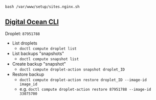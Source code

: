 

##
`bash /var/www/setup/sites.nginx.sh`


## [Digital Ocean CLI](https://github.com/digitalocean/doctl)
Droplet: `87951788`
* List droplets 
    * `doctl compute droplet list`
* List backups "snapshots"
    * `doctl compute snapshot list`
* Create backup "snapshot"
    * `doctl compute droplet-action snapshot droplet_ID`
* Restore backup 
    * `doctl compute droplet-action restore droplet_ID --image-id image_id`
    * e.g. `doctl compute droplet-action restore 87951788 --image-id 33075700`
